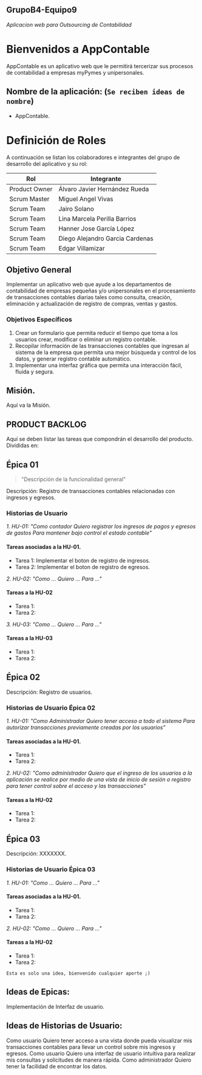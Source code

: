 ## GrupoB4-Equipo9
*Aplicacion web para Outsourcing de Contabilidad*

# Bienvenidos a AppContable

AppContable es un aplicativo web que le permitirá tercerizar sus procesos de contabilidad a empresas myPymes y unipersonales.

## Nombre de la aplicación: (`Se reciben ideas de nombre`)

- AppContable.

# Definición de Roles

A continuación se listan los colaboradores e integrantes del grupo de desarrollo del aplicativo y su rol:

|Rol| Integrante |
|--|--|
| Product Owner | Álvaro Javier Hernández Rueda |
| Scrum Master | Miguel Angel Vivas |
| Scrum Team | Jairo Solano |
| Scrum Team | Lina Marcela Perilla Barrios |
| Scrum Team | Hanner Jose García López |
| Scrum Team | Diego Alejandro Garcia Cardenas |
| Scrum Team | Edgar Villamizar |

## Objetivo General

Implementar un aplicativo web que ayude a los departamentos de contabilidad de empresas pequeñas y/o unipersonales en el procesamiento de transacciones contables diarias tales como consulta, creación, eliminación y actualización de registro de compras, ventas y gastos.

###  Objetivos Específicos

1. Crear un formulario que permita reducir el tiempo que toma a los usuarios crear, modificar o eliminar un registro contable. 
2. Recopilar información de las transacciones contables que ingresan al sistema de la empresa que permita una mejor búsqueda y control de los datos, y generar registro contable automático.
3. Implementar una interfaz gráfica que permita una interacción fácil, fluida y segura.

## Misión.

Aquí va la Misión.

## PRODUCT BACKLOG

Aquí se deben listar las tareas que compondrán el desarrollo del producto. Divididas en:

## Épica 01

>"Descripción de la funcionalidad general" 

Descripción: Registro de transacciones contables relacionadas con ingresos y egresos.

### Historias de Usuario

 *1. HU-01: "Como contador Quiero registrar los ingresos de pagos y egresos de gastos Para mantener bajo control el estado contable"*

#### Tareas asociadas a la HU-01.

- Tarea 1: Implementar el boton de registro de ingresos.
- Tarea 2: Implementar el boton de registro de egresos.

*2. HU-02: "Como ... Quiero ... Para ..."* 

#### Tareas a la HU-02

- Tarea 1:
- Tarea 2:

*3. HU-03: "Como ... Quiero ... Para ..."* 

#### Tareas a la HU-03

- Tarea 1: 
- Tarea 2: 

## Épica 02

Descripción: Registro de usuarios.

### Historias de Usuario Épica 02

 *1. HU-01: "Como Administrador Quiero tener acceso a todo el sistema Para autorizar transacciones previamente creadas por los usuarios"*

#### Tareas asociadas a la HU-01.

- Tarea 1:
- Tarea 2:

*2. HU-02: "Como administrador Quiero que el ingreso de los usuarios a la aplicación se realice por medio de una vista de inicio de sesión o registro para tener control sobre el acceso y las transacciones"* 

#### Tareas a la HU-02

- Tarea 1:
- Tarea 2:

## Épica 03

Descripción: XXXXXXX.

### Historias de Usuario Épica 03

 *1. HU-01: "Como ... Quiero ... Para ..."*

#### Tareas asociadas a la HU-01.

- Tarea 1:
- Tarea 2:

*2. HU-02: "Como ... Quiero ... Para ..."* 

#### Tareas a la HU-02

- Tarea 1:
- Tarea 2:

` Esta es solo una idea, bienvenido cualquier aporte ;) `

## Ideas de Epicas:
Implementación de Interfaz de usuario.

## Ideas de Historias de Usuario:
Como usuario Quiero tener acceso a una vista donde pueda visualizar mis transacciones contables para llevar un control sobre mis ingresos y egresos.
Como usuario Quiero una interfaz de usuario intuitiva para realizar mis consultas y solicitudes de manera rápida.
Como administrador Quiero tener la facilidad de encontrar los datos.

